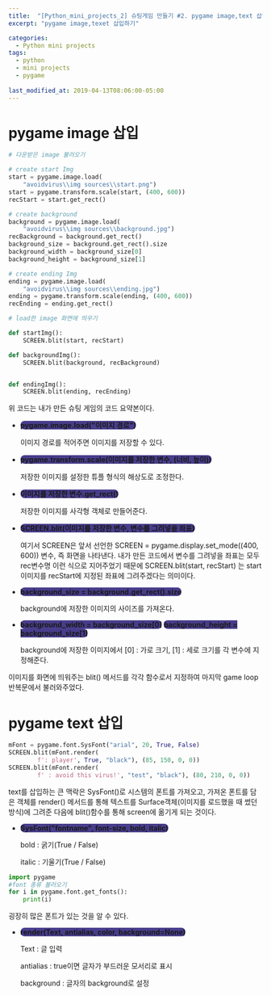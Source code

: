 ```yaml
---
title:  "[Python_mini_projects_2] 슈팅게임 만들기 #2. pygame image,text 삽입"
excerpt: "pygame image,texet 삽입하기"

categories:
  - Python mini projects
tags:
  - python
  - mini projects
  - pygame
 
last_modified_at: 2019-04-13T08:06:00-05:00
---
```


# pygame image 삽입

```python
# 다운받은 image 불러오기

# create start Img
start = pygame.image.load(
    "avoidvirus\\img sources\\start.png")
start = pygame.transform.scale(start, (400, 600))
recStart = start.get_rect()

# create background
background = pygame.image.load(
    "avoidvirus\\img sources\\background.jpg")
recBackground = background.get_rect()
background_size = background.get_rect().size
background_width = background_size[0]
background_height = background_size[1]

# create ending Img
ending = pygame.image.load(
    "avoidvirus\\img sources\\ending.jpg")
ending = pygame.transform.scale(ending, (400, 600))
recEnding = ending.get_rect()
```

```python
# load한 image 화면에 띄우기

def startImg():
    SCREEN.blit(start, recStart)

def backgroundImg():
    SCREEN.blit(background, recBackground)


def endingImg():
    SCREEN.blit(ending, recEnding)

```

위 코드는 내가 만든 슈팅 게임의 코드 요약본이다.

- **<span style="background-color : darkslateblue ; border-radius : 8px">pygame.image.load("이미지 경로")</span>**

  이미지 경로를 적어주면 이미지를 저장할 수 있다.

- **<span style="background-color : darkslateblue ; border-radius : 8px">pygame.transform.scale(이미지를 저장한 변수, (너비, 높이))</span>**

  저장한 이미지를 설정한 튜플 형식의 해상도로 조정한다.

- **<span style="background-color : darkslateblue ; border-radius : 8px">이미지를 저장한 변수.get_rect()</span>**

  저장한 이미지를 사각형 객체로 만들어준다.

- **<span style="background-color : darkslateblue ; border-radius : 8px">SCREEN.blit(이미지를 저장한 변수, 변수를 그려넣을 좌표)</span>**

  여기서 SCREEN은 앞서 선언한 SCREEN = pygame.display.set_mode((400, 600)) 변수, 즉 화면을 나타낸다. 내가 만든 코드에서 변수를 그려넣을 좌표는 모두 rec변수명 이런 식으로 지어주었기 때문에 SCREEN.blit(start, recStart) 는 start이미지를 recStart에 지정된 좌표에 그려주겠다는 의미이다.

- **<span style="background-color : darkslateblue ; border-radius : 8px">background_size = background.get_rect().size</span>**

  background에 저장한 이미지의 사이즈를 가져온다.

- **<span style="background-color : darkslateblue ; border-radius : 8px">background_width = background_size[0]</span>**
  **<span style="background-color : darkslateblue ; border-radius : 8px">background_height = background_size[1]</span>**

  background에 저장한 이미지에서 [0] : 가로 크기, [1] : 세로 크기를 각 변수에 지정해준다.



이미지를 화면에 띄워주는 blit() 메서드를 각각 함수로서 지정하여 마지막 game loop 반복문에서 불러와주었다.







# pygame text 삽입

```python
mFont = pygame.font.SysFont("arial", 20, True, False)
SCREEN.blit(mFont.render(
        f': player', True, "black"), (85, 150, 0, 0))
SCREEN.blit(mFont.render(
        f' : avoid this virus!', "test", "black"), (80, 210, 0, 0))
```

text를 삽입하는 큰 맥락은 SysFont()로 시스템의 폰트를 가져오고, 가져온 폰트를 담은 객체를 render() 메서드를 통해 텍스트를 Surface객체(이미지를 로드했을 때 썼던 방식)에 그려준 다음에 blit()함수를 통해 screen에 옮기게 되는 것이다.

- **<span style="background-color : darkslateblue ; border-radius : 8px">SysFont("fontname", font-size, bold, italic)</span>**

  bold : 굵기(True / False)

  italic : 기울기(True / False) 

```python
import pygame
#font 종류 불러오기
for i in pygame.font.get_fonts():
    print(i)
```

굉장히 많은 폰트가 있는 것을 알 수 있다.



- **<span style="background-color : darkslateblue ; border-radius : 8px">render(Text, antialias, color, background=None)</span>**

  Text : 글 입력

  antialias : true이면 글자가 부드러운 모서리로 표시

  background : 글자의 background로 설정
